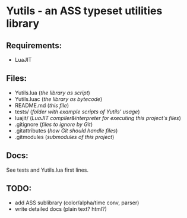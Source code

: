 Yutils - an ASS typeset utilities library
=========================================
Requirements:
-------------
* LuaJIT

Files:
------
* Yutils.lua (*the library as script*)
* Yutils.luac (*the library as bytecode*)
* README.md (*this file*)
* tests/ (*folder with example scripts of Yutils' usage*)
* luajit/ (*LuaJIT compiler&interpreter for executing this project's files*)
* .gitignore (*files to ignore by Git*)
* .gitattributes (*how Git should handle files*)
* .gitmodules (*submodules of this project*)

Docs:
-----
See tests and Yutils.lua first lines.

TODO:
-----
* add ASS sublibrary (color/alpha/time conv, parser)
* write detailed docs (plain text? html?)